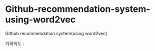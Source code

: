 # Github-recommendation-system-using-word2vec
Github recommendation system(using word2vec)


기획의도 : 